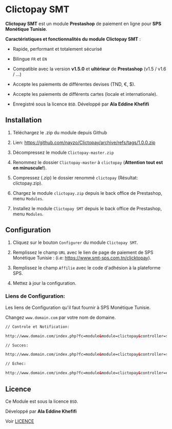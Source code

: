 Clictopay SMT
=====================

**Clictopay SMT** est un module **Prestashop** de paiement en ligne pour **SPS Monétique Tunisie**.


**Caractéristiques et fonctionnalités du module Clictopay SMT** :

- Rapide, performant et totalement sécurisé

- Bilingue ``FR`` et ``EN``

- Compatible avec la version **v1.5.0**  et  **ultérieur** de **Prestashop** (v1.5 / v1.6 / ...)

- Accepte les paiements de différentes devises (TND, €, $).

- Accepte les paiements de différents cartes (locale et internationale).

- Enregistré sous la licence ``BSD``. Développé par **Ala Eddine Khefifi**



Installation
------------

1. Téléchargez le .zip du module depuis Github

2. Lien: https://github.com/nayzo/Clictopay/archive/refs/tags/1.0.0.zip

3. Décompressez le module ``Clictopay-master.zip``

4. Renommez le dossier ``Clictopay-master``  à  ``clictopay`` (**Attention tout est en minuscule!**).

5. Compressez (.zip) le dossier renommé ``clictopay`` (Résultat: clictopay.zip).

6. Chargez le module ``clictopay.zip`` depuis le back office de Prestashop, menu ``Modules``.

7. Installez le module ``Clictopay SMT`` depuis le back office de Prestashop, menu ``Modules``.



Configuration
-------------

1. Cliquez sur le bouton ``Configurer`` du module ``Clictopay SMT``.

2. Remplissez le champ ``URL`` avec le lien de page de paiement de SPS Monétique Tunisie :  (i.e: https://www.smt-sps.com.tn/clicktopay).

3. Remplissez le champ ``Affilie`` avec le code d'adhésion à la plateforme SPS.

4. Mettez à jour la configuration.


### Liens de Configuration:

Les liens de Configuration qu'il faut fournir à SPS Monétique Tunisie.

Changez ``www.domain.com`` par votre nom de domaine.


``` html
// Controle et Notification:

http://www.domain.com/index.php?fc=module&module=clictopay&controller=smtcontrol

// Succes:

http://www.domain.com/index.php?fc=module&module=clictopay&controller=succes

// Echec:

http://www.domain.com/index.php?fc=module&module=clictopay&controller=echec

```


Licence
-------

Ce Module est sous la licence ``BSD``.

Développé par **Ala Eddine Khefifi**

Voir [LICENCE](https://github.com/NAYZO/Clictopay/blob/master/LICENSE)

